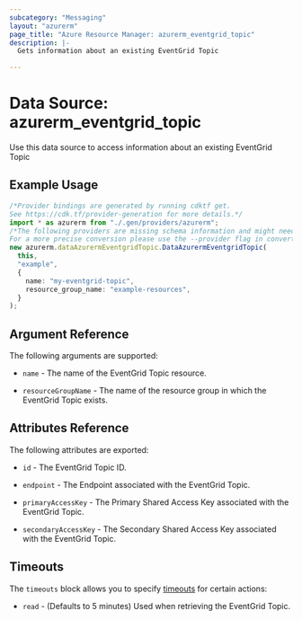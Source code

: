 ```yaml
---
subcategory: "Messaging"
layout: "azurerm"
page_title: "Azure Resource Manager: azurerm_eventgrid_topic"
description: |-
  Gets information about an existing EventGrid Topic

---
```


# Data Source: azurerm\_eventgrid\_topic

Use this data source to access information about an existing EventGrid Topic

## Example Usage

```typescript
/*Provider bindings are generated by running cdktf get.
See https://cdk.tf/provider-generation for more details.*/
import * as azurerm from "./.gen/providers/azurerm";
/*The following providers are missing schema information and might need manual adjustments to synthesize correctly: azurerm.
For a more precise conversion please use the --provider flag in convert.*/
new azurerm.dataAzurermEventgridTopic.DataAzurermEventgridTopic(
  this,
  "example",
  {
    name: "my-eventgrid-topic",
    resource_group_name: "example-resources",
  }
);

```

## Argument Reference

The following arguments are supported:

*   `name` - The name of the EventGrid Topic resource.

*   `resourceGroupName` - The name of the resource group in which the EventGrid Topic exists.

## Attributes Reference

The following attributes are exported:

*   `id` - The EventGrid Topic ID.

*   `endpoint` - The Endpoint associated with the EventGrid Topic.

*   `primaryAccessKey` - The Primary Shared Access Key associated with the EventGrid Topic.

*   `secondaryAccessKey` - The Secondary Shared Access Key associated with the EventGrid Topic.

## Timeouts

The `timeouts` block allows you to specify [timeouts](https://www.terraform.io/language/resources/syntax#operation-timeouts) for certain actions:

* `read` - (Defaults to 5 minutes) Used when retrieving the EventGrid Topic.
